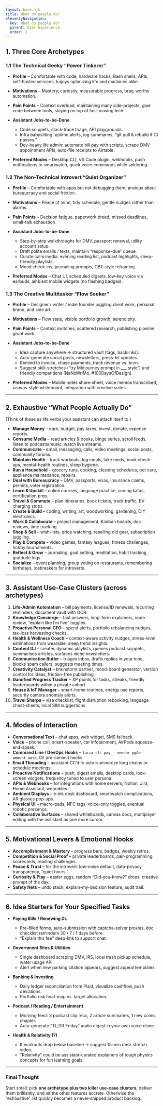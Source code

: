 ```yaml
---
layout: base.njk
title: What do people do?
eleventyNavigation:
  key: What do people do?
  parent: User Experience
  order: 2
---
```


## 1. Three Core Archetypes

### 1.1 The Technical Geeky “Power Tinkerer”

* **Profile** – Comfortable with code, hardware hacks, Bash shells, APIs, self-hosted services. Enjoys optimizing life and machines alike.
* **Motivations** – Mastery, curiosity, measurable progress, brag-worthy automation.
* **Pain Points** – Context overload, maintaining many side-projects, glue code between tools, staying on top of fast-moving tech.
* **Assistant Jobs-to-be-Done**

  * Code snippets, stack-trace triage, API playgrounds.
  * Infra babysitting: uptime alerts, log summaries, “git pull & rebuild if CI passes.”
  * Dev-heavy life admin: automate bill pay with scripts, scrape DMV appointment APIs, auto-file receipts to Airtable.
* **Preferred Modes** – Desktop CLI, VS Code plugin, webhooks, push notifications to smartwatch, quick voice commands while soldering.

### 1.2 The Non-Technical Introvert “Quiet Organizer”

* **Profile** – Comfortable with apps but not debugging them; anxious about bureaucracy and social friction.
* **Motivations** – Peace of mind, tidy schedule, gentle nudges rather than alarms.
* **Pain Points** – Decision fatigue, paperwork dread, missed deadlines, small-talk exhaustion.
* **Assistant Jobs-to-be-Done**

  * Step-by-step walkthroughs for DMV, passport renewal, utility account setup.
  * Draft polite emails / texts, maintain “response-due” queue.
  * Curate calm media: evening reading list, podcast highlights, sleep-friendly playlists.
  * Mood check-ins, journaling prompts, CBT-style reframing.
* **Preferred Modes** – Chat UI, scheduled digests, low-key voice via earbuds, ambient mobile widgets (no flashing badges).

### 1.3 The Creative Multitasker “Flow Seeker”

* **Profile** – Designer / writer / indie founder juggling client work, personal brand, and side art.
* **Motivations** – Flow state, visible portfolio growth, serendipity.
* **Pain Points** – Context switches, scattered research, publishing pipeline grunt work.
* **Assistant Jobs-to-be-Done**

  * Idea capture anywhere → structured vault (tags, backlinks).
  * Auto-generate social posts, newsletters, press-kit updates.
  * Remind to invoice, chase payments, track revenue vs. burn.
  * Suggest skill-stretches (“try Midjourney prompt in \_\_\_ style”) and friendly competitions (NaNoWriMo, #100DaysOfDesign).
* **Preferred Modes** – Mobile notes share-sheet, voice memos transcribed, canvas-style whiteboard, integration with creative suites.

---

## 2. Exhaustive “What People Actually Do”

(Think of these as life verbs your assistant can attach itself to.)

* **Manage Money** – earn, budget, pay taxes, invest, donate, expense reports.
* **Consume Media** – read articles & books, binge series, scroll feeds, listen to podcasts/music, watch live streams.
* **Communicate** – email, messaging, calls, video meetings, social posts, community forums.
* **Maintain Health** – track workouts, log meals, take meds, book check-ups, mental-health routines, sleep hygiene.
* **Run a Household** – grocery runs, cooking, cleaning schedules, pet care, appliance maintenance, repairs.
* **Deal with Bureaucracy** – DMV, passports, visas, insurance claims, permits, voter registration.
* **Learn & Upskill** – online courses, language practice, coding katas, certification prep.
* **Travel & Commute** – plan itineraries, book tickets, track traffic, EV charging stops.
* **Create & Build** – coding, writing, art, woodworking, gardening, DIY electronics.
* **Work & Collaborate** – project management, Kanban boards, doc reviews, time tracking.
* **Shop & Sell** – wish-lists, price watching, reselling old gear, subscription juggling.
* **Play & Compete** – video games, fantasy leagues, fitness challenges, hobby tournaments.
* **Reflect & Grow** – journaling, goal setting, meditation, habit tracking, gratitude logs.
* **Socialize** – event planning, group voting on restaurants, remembering birthdays, icebreakers for introverts.

---

## 3. Assistant Use-Case Clusters (across archetypes)

1. **Life-Admin Automation** – bill payments, license/ID renewals, recurring reminders, document vault with OCR.
2. **Knowledge Concierge** – fast answers, long-form explainers, code review, “explain like I’m five” toggles.
3. **Proactive Personal CFO** – spend alerts, portfolio rebalancing nudges, tax-loss harvesting checks.
4. **Health & Wellness Coach** – context-aware activity nudges, stress-level estimations from wearable, sleep trend insights.
5. **Content DJ** – creates dynamic playlists, queues podcast snippets, summarises articles, surfaces niche newsletters.
6. **Communication Butler** – triages inbox, drafts replies in your tone, blocks spam callers, suggests meeting times.
7. **Creativity Catalyst** – brainstorm partner, mood-board generator, version control for ideas, friction-free publishing.
8. **Gamified Progress Tracker** – XP points for tasks, streaks, friendly leaderboards within a private cohort.
9. **House & IoT Manager** – smart-home routines, energy use reports, security camera anomaly alerts.
10. **Travel Sherpa** – visa checklist, flight disruption rebooking, language cheat-sheets, local SIM suggestions.

---

## 4. Modes of Interaction

* **Conversational Text** – chat apps, web widget, SMS fallback.
* **Voice** – phone call, smart-speaker, car infotainment, AirPods squeeze-and-speak.
* **Command Line / DevOps Hooks** – `lucia-cli pay --vendor pg&e --amount auto`, Git pre-commit hooks.
* **Email Threading** – assistant CC’d to auto-summarize long chains or schedule meetings.
* **Proactive Notifications** – push, digest emails, desktop cards, lock-screen widgets; frequency tuned to user persona.
* **APIs & Webhooks** – for integrations with home servers, Notion, Jira, Home Assistant, wearables.
* **Ambient Displays** – e-ink desk dashboard, smartwatch complications, AR glasses pop-ups.
* **Physical UI** – macro-pads, NFC tags, voice-only toggles, eventual robotic presence.
* **Collaborative Surfaces** – shared whiteboards, canvas docs, multiplayer editing with the assistant as one more cursor.

---

## 5. Motivational Levers & Emotional Hooks

* **Accomplishment & Mastery** – progress bars, badges, weekly retros.
* **Competition & Social Proof** – private leaderboards, pair-programming scorecards, reading challenges.
* **Peace & Trust** – for the introvert: low-noise default, data-privacy transparency, “quiet hours.”
* **Curiosity & Play** – easter eggs, random “Did-you-know?” drops, creative prompt of the day.
* **Safety Nets** – undo stack, explain-my-decision feature, audit trail.

---

## 6. Idea Starters for Your Specified Tasks

* **Paying Bills / Renewing DL**

  * Pre-filled forms, auto-submission with captcha-solver proxies, doc checklist reminders 30 / 7 / 1 days before.
  * “Explain this fee” deep-link to support chat.
* **Government Sites & Utilities**

  * Single dashboard scraping DMV, IRS, local trash pickup schedule, water usage API.
  * Alert when new parking citation appears, suggest appeal templates.
* **Banking & Investing**

  * Daily ledger reconciliation from Plaid, visualize cashflow, push deviations.
  * Portfolio risk heat-map vs. target allocation.
* **Podcast / Reading / Entertainment**

  * Morning feed: 3 podcast clip recs, 2 article summaries, 1 new comic chapter.
  * Auto-generate “TL;DR Friday” audio digest in your own voice clone.
* **Health & Relativity (?)**

  * If workouts drop below baseline → suggest 15-min desk stretch video.
  * “Relativity” could be assistant-curated explainers of tough physics concepts for fun learning goals.

---

### Final Thought

Start small: pick **one archetype plus two killer use-case clusters**, deliver them brilliantly, and let the other features accrete. Otherwise the “exhaustive” list quickly becomes a never-shipped product backlog.

